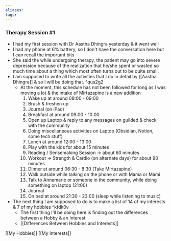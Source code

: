 ```yaml
---
aliases:
tags:
---
```


### Therapy Session #1 
- I had my first session with Dr Aastha Dhingra yesterday & it went well
- I had my phone at 6% battery, so I don't have the conversation here but I can recall the important bits
- She said the while undergoing therapy, the patient may go into severe depression because of the realization that he/she spent or wasted so much time about a thing which most often turns out to be quite small.
- I am supposed to write all the activities that I do in detail by [[Aastha Dhingra]] & so I will be doing that.  ^qus2g2
	- At the moment, this schedule has not been followed for long as I was moving a lot & the intake of Mirtazapine is a new addition
		1. Wake up at around 08:00 - 09:00
		2. Brush & freshen up
		3. Journal (on iPad)
		4. Breakfast at around 09:00 - 10:00
		5. Open up Laptop & reply to any messages on guilded & check with the community
		6. Doing miscellaneous activities on Laptop (Obsidian, Notion, some tech stuff)
		7. Lunch at around 12:00 - 13:00
		8. Play with the kids for about 15 minutes
		9. Reading / Sensemaking Session → about 60 minutes
		10. Workout → Strength & Cardio (on alternate days) for about 90 minutes
		11. Dinner at around 06:30 - 8:30 (Take Mirtazapine)
		12. Walk outside while talking on the phone or with Mama or Mami 
		13. Talk to Annemarie or someone in the community, while doing something on laptop (21:00)
		14. Journal
		15. On bed at around 21:30 - 23:00 (sleep while listening to music)
- The next thing I am supposed to do is to make a list of 14 of my interests & 7 of my hobbies ^kfdk0v
	- The first thing I'll be doing here is finding out the differences between a Hobby & an Interest 
	- [[Differences Between Hobbies and Interests]]

[[My Hobbies]]
[[My Interests]]



